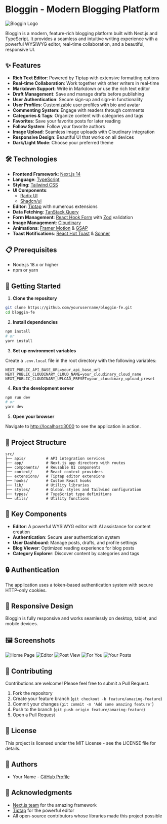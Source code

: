 # Bloggin - Modern Blogging Platform

![Bloggin Logo](/public/image/Blogging.svg)

Bloggin is a modern, feature-rich blogging platform built with Next.js and TypeScript. It provides a seamless and intuitive writing experience with a powerful WYSIWYG editor, real-time collaboration, and a beautiful, responsive UI.

## ✨ Features

- **Rich Text Editor**: Powered by Tiptap with extensive formatting options
- **Real-time Collaboration**: Work together with other writers in real-time
- **Markdown Support**: Write in Markdown or use the rich text editor
- **Draft Management**: Save and manage drafts before publishing
- **User Authentication**: Secure sign-up and sign-in functionality
- **User Profiles**: Customizable user profiles with bio and avatar
- **Commenting System**: Engage with readers through comments
- **Categories & Tags**: Organize content with categories and tags
- **Favorites**: Save your favorite posts for later reading
- **Follow System**: Follow your favorite authors
- **Image Upload**: Seamless image uploads with Cloudinary integration
- **Responsive Design**: Beautiful UI that works on all devices
- **Dark/Light Mode**: Choose your preferred theme

## 🛠️ Technologies

- **Frontend Framework**: [Next.js 14](https://nextjs.org/)
- **Language**: [TypeScript](https://www.typescriptlang.org/)
- **Styling**: [Tailwind CSS](https://tailwindcss.com/)
- **UI Components**:
  - [Radix UI](https://www.radix-ui.com/)
  - [Shadcn/ui](https://ui.shadcn.com/)
- **Editor**: [Tiptap](https://tiptap.dev/) with numerous extensions
- **Data Fetching**: [TanStack Query](https://tanstack.com/query)
- **Form Management**: [React Hook Form](https://react-hook-form.com/) with [Zod](https://zod.dev/) validation
- **Image Management**: [Cloudinary](https://cloudinary.com/)
- **Animations**: [Framer Motion](https://www.framer.com/motion/) & [GSAP](https://greensock.com/gsap/)
- **Toast Notifications**: [React Hot Toast](https://react-hot-toast.com/) & [Sonner](https://sonner.emilkowal.ski/)

## 📋 Prerequisites

- Node.js 18.x or higher
- npm or yarn

## 🚀 Getting Started

1. **Clone the repository**

```bash
git clone https://github.com/yourusername/bloggin-fe.git
cd bloggin-fe
```

2. **Install dependencies**

```bash
npm install
# or
yarn install
```

3. **Set up environment variables**

Create a `.env.local` file in the root directory with the following variables:

```
NEXT_PUBLIC_API_BASE_URL=your_api_base_url
NEXT_PUBLIC_CLOUDINARY_CLOUD_NAME=your_cloudinary_cloud_name
NEXT_PUBLIC_CLOUDINARY_UPLOAD_PRESET=your_cloudinary_upload_preset
```

4. **Run the development server**

```bash
npm run dev
# or
yarn dev
```

5. **Open your browser**

Navigate to [http://localhost:3000](http://localhost:3000) to see the application in action.

## 📁 Project Structure

```
src/
├── apis/         # API integration services
├── app/          # Next.js app directory with routes
├── components/   # Reusable UI components
├── context/      # React context providers
├── extensions/   # Tiptap editor extensions
├── hooks/        # Custom React hooks
├── lib/          # Utility libraries
├── styles/       # Global styles and Tailwind configuration
├── types/        # TypeScript type definitions
└── utils/        # Utility functions
```

## 🧩 Key Components

- **Editor**: A powerful WYSIWYG editor with AI assistance for content creation
- **Authentication**: Secure user authentication system
- **User Dashboard**: Manage posts, drafts, and profile settings
- **Blog Viewer**: Optimized reading experience for blog posts
- **Category Explorer**: Discover content by categories and tags

## 🔒 Authentication

The application uses a token-based authentication system with secure HTTP-only cookies.

## 📱 Responsive Design

Bloggin is fully responsive and works seamlessly on desktop, tablet, and mobile devices.

## 🖼️ Screenshots

![Home Page](/public/image/sample/home.png)
![Editor](/public/image/sample/editor.png)
![Post View](/public/image/sample/post.png)
![For You](/public/image/sample/for-you.png)
![Your Posts](/public/image/sample/your-post.png)

## 🤝 Contributing

Contributions are welcome! Please feel free to submit a Pull Request.

1. Fork the repository
2. Create your feature branch (`git checkout -b feature/amazing-feature`)
3. Commit your changes (`git commit -m 'Add some amazing feature'`)
4. Push to the branch (`git push origin feature/amazing-feature`)
5. Open a Pull Request

## 📄 License

This project is licensed under the MIT License - see the LICENSE file for details.

## 👥 Authors

- Your Name - [GitHub Profile](https://github.com/yourusername)

## 🙏 Acknowledgments

- [Next.js team](https://nextjs.org/) for the amazing framework
- [Tiptap](https://tiptap.dev/) for the powerful editor
- All open-source contributors whose libraries made this project possible
